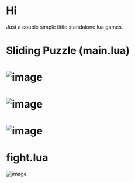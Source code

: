 # Hi

Just a couple simple little standalone lua games.

# Sliding Puzzle (main.lua)

# ![image](https://github.com/user-attachments/assets/4fa10167-6ebe-4958-ab0a-6b16b45c5450)

# ![image](https://github.com/user-attachments/assets/75b8434d-d706-4593-8333-21139d748553)

# ![image](https://github.com/user-attachments/assets/cebaf914-0287-4c00-bebf-caa615f2ce76)

# fight.lua
![image](https://github.com/user-attachments/assets/4225f337-5ba3-41d5-930f-669e9e9bccd4)
